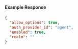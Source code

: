 <!-- Code generated for API Clients. DO NOT EDIT. -->

#### Example Response

```json
{
  "allow_options": true,
  "auth_provider_id": "agent",
  "enabled": true,
  "realm": ""
}
```
